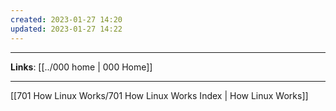 ```yaml
---
created: 2023-01-27 14:20
updated: 2023-01-27 14:22
---
```

---
**Links**: [[../000 home | 000 Home]]

---
[[701 How Linux Works/701 How Linux Works Index | How Linux Works]]